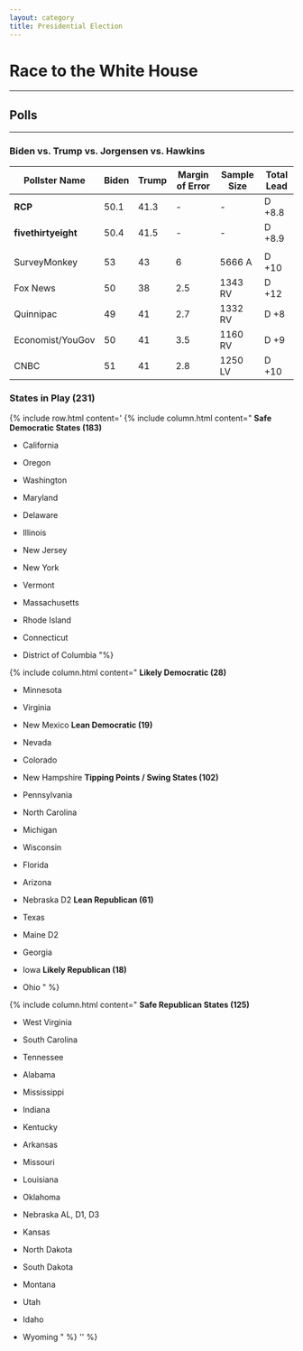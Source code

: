 ```yaml
---
layout: category
title: Presidential Election
---
```

<h1 style="float: center;">Race to the White House</h1>

<hr style="color:red;">

## Polls

---

### Biden vs. Trump vs. Jorgensen vs. Hawkins

| Pollster Name | Biden | Trump | Margin of Error | Sample Size | Total  Lead |
| --- | --- | --- | --- | --- | --- |
| **RCP** | 50.1 | 41.3 | - | - | D +8.8 |
| **fivethirtyeight** | 50.4 | 41.5 | - | - | D +8.9 |
| | | | | | |
| SurveyMonkey | 53 | 43 | 6 | 5666 A | D +10 |
| Fox News | 50 | 38 | 2.5 | 1343 RV | D +12 |
| Quinnipac | 49| 41 | 2.7 | 1332 RV | D +8 |
| Economist/YouGov | 50 | 41 | 3.5 | 1160 RV | D +9 |
| CNBC | 51 | 41 | 2.8 | 1250 LV | D +10 |

### States in Play (231)

{% include row.html content='
{% include column.html content="
**Safe Democratic States (183)**

* California

* Oregon

* Washington

* Maryland

* Delaware

* Illinois

* New Jersey

* New York

* Vermont

* Massachusetts

* Rhode Island

* Connecticut

* District of Columbia
"%}

{% include column.html content="
  **Likely Democratic (28)**

* Minnesota

* Virginia

* New Mexico
  **Lean Democratic (19)**

* Nevada

* Colorado

* New Hampshire
  **Tipping Points / Swing States (102)**

* Pennsylvania

* North Carolina

* Michigan

* Wisconsin

* Florida

* Arizona

* Nebraska D2
  **Lean Republican (61)**

* Texas

* Maine D2

* Georgia

* Iowa
  **Likely Republican (18)**

* Ohio
" %}

{% include column.html content="
  **Safe Republican States (125)**

* West Virginia

* South  Carolina

* Tennessee

* Alabama

* Mississippi

* Indiana

* Kentucky

* Arkansas

* Missouri

* Louisiana

* Oklahoma

* Nebraska AL, D1, D3

* Kansas

* North Dakota

* South Dakota

* Montana

* Utah

* Idaho

* Wyoming
" %}
'' %} <!-- close row -->
